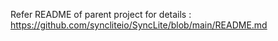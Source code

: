Refer README of parent project for details : https://github.com/syncliteio/SyncLite/blob/main/README.md
